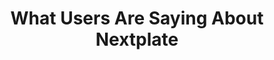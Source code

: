---
# Banner
banner:
  title: "Empowering businesses worldwide as a catalyst for Growth & Innovation"
  content: "We make your journey to scale, globalize and drive sustainable growth Easy, Effective and Delightful."
  image: "/images/scenic_future_roads.png"
  button:
    enable: true
    label: "Get Started"
    link: "https://github.com/zeon-studio/nextplate"

# Features
features:
  - title: "Delivery Offering"
    image: "/images/undraw_cloud_docs.svg"
    content: "Road to Globalize Delivery Capabilities:
(Consulting, Technical, Data Science, Analytics, Integration and Software Engineering)"
    bulletpoints:
      - "Build proven, dedicated and industry leading scalable teams"
      - "Integrate to your custom methodologies and best practices"
      - "Govern and measure for optimal efficiency"
    button:
      enable: false
      label: "Get Started Now"
      link: "#"

  - title: "Go-To-Market Offering"
    image: "/images/undraw_all_the_data.svg"
    content: "Road to Globalize Go-To-Market Capabilities: 
(Inside Sales, Market Research, Partner Management, Marketing, Customer Advocacy)"
    bulletpoints:
      - "Build a data and process centric multi-pillar GTM Framework"
      - "Integrate to your custom pre-sales and sales framework"
      - "Govern and measure for optimal efficiency"
    button:
      enable: true
      label: "Get Started Now"
      link: "https://github.com/zeon-studio/nextplate"

enable: true
title: "What Users Are Saying About Nextplate"
description: "Don't just take our word for it - hear from some of our satisfied users!  Check out some of our testimonials below to see what others are saying about Nextplate."

# Testimonials
testimonials:
  - name: "Accelerate Revenue"
    designation: "Web Designer"
    avatar: "/images/avatar-sm.png"
    content: "Opportunity through scaling your GTM with a data and process centric approach "

  - name: "Increase Customer Success"
    designation: "Web Designer"
    avatar: "/images/avatar-sm.png"
    content: "A best-in-class and proven approach to optimally leverage all the pillars for maximum effectiveness"

  - name: "Improve Brand"
    designation: "Web Designer"
    avatar: "/images/avatar-sm.png"
    content: "A structured approach for mining and customer advocacy, Mitigate Risk:  Scale your GTM through a hybrid approach with lower costs while maintaining effectiveness through economic cycles"
---